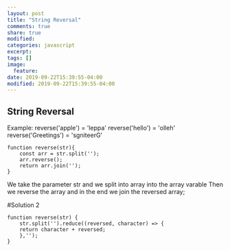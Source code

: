 ```yaml
---
layout: post
title: "String Reversal"
comments: true
share: true
modified:
categories: javascript
excerpt:
tags: []
image:
  feature:
date: 2019-09-22T15:39:55-04:00
modified: 2019-09-22T15:39:55-04:00
---
```


## String Reversal


Example:
reverse('apple') = 'leppa'
reverse('hello') = 'olleh'
reverse('Greetings') = 'sgniteerG'

~~~
function reverse(str){
	const arr = str.split('');
	arr.reverse();
	return arr.join('');
}
~~~
We take the parameter str and we split into array into the array varable
Then we reverse the array and in the end we join the reversed array;


#Solution 2
~~~
function reverse(str) {
	str.split('').reduce((reversed, character) => {
	return character + reversed;
	},'');
}
~~~